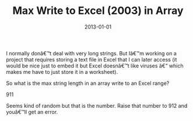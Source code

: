 ﻿---
date: 2013-01-01
title: Max Write to Excel (2003) in Array
tags: 
    - excel
    - vba
---

I normally donâ€™t deal with very long strings. But Iâ€™m working on a
project that requires storing a text file in Excel that I can later
access (it would be nice just to embed it but Excel doesnâ€™t like viruses
â€“ which makes me have to just store it in a worksheet).

So what is the max string length in an array write to an Excel range?

911

Seems kind of random but that is the number. Raise that number to 912
and youâ€™ll get an error.
